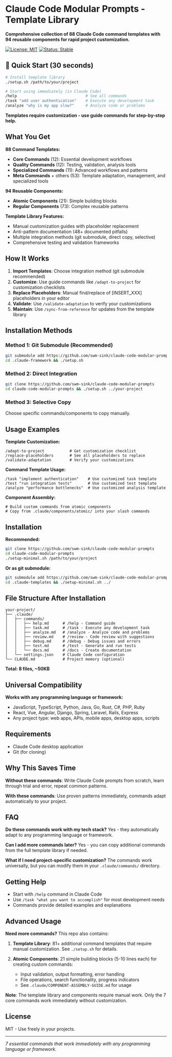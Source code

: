# Claude Code Modular Prompts - Template Library

**Comprehensive collection of 88 Claude Code command templates with 94 reusable components for rapid project customization.**

[![License: MIT](https://img.shields.io/badge/License-MIT-yellow.svg)](https://opensource.org/licenses/MIT)
[![Status: Stable](https://img.shields.io/badge/Status-Stable-green.svg)](https://github.com/swm-sink/claude-code-modular-prompts/releases)

## 🚀 Quick Start (30 seconds)

```bash
# Install template library
./setup.sh /path/to/your/project

# Start using immediately (in Claude Code)
/help                              # See all commands
/task "add user authentication"    # Execute any development task
/analyze "why is my app slow?"     # Analyze code or problems
```

**Templates require customization - use guide commands for step-by-step help.**

## What You Get

**88 Command Templates:**
- **Core Commands** (12): Essential development workflows
- **Quality Commands** (12): Testing, validation, analysis tools
- **Specialized Commands** (11): Advanced workflows and patterns
- **Meta Commands** + others (53): Template adaptation, management, and specialized tools

**94 Reusable Components:**
- **Atomic Components** (21): Simple building blocks
- **Regular Components** (73): Complex reusable patterns

**Template Library Features:**
- Manual customization guides with placeholder replacement
- Anti-pattern documentation (48+ documented pitfalls)
- Multiple integration methods (git submodule, direct copy, selective)
- Comprehensive testing and validation frameworks

## How It Works

1. **Import Templates**: Choose integration method (git submodule recommended)
2. **Customize**: Use guide commands like `/adapt-to-project` for customization checklists
3. **Replace Placeholders**: Manual find/replace of [INSERT_XXX] placeholders in your editor
4. **Validate**: Use `/validate-adaptation` to verify your customizations
5. **Maintain**: Use `/sync-from-reference` for updates from the template library

## Installation Methods

### Method 1: Git Submodule (Recommended)
```bash
git submodule add https://github.com/swm-sink/claude-code-modular-prompts .claude-framework
cd .claude-framework && ./setup.sh
```

### Method 2: Direct Integration
```bash
git clone https://github.com/swm-sink/claude-code-modular-prompts
cd claude-code-modular-prompts && ./setup.sh ../your-project
```

### Method 3: Selective Copy
Choose specific commands/components to copy manually.

## Usage Examples

**Template Customization:**
```
/adapt-to-project           # Get customization checklist
/replace-placeholders       # See all placeholders to replace
/validate-adaptation        # Verify your customizations
```

**Command Template Usage:**
```
/task "implement authentication"    # Use customized task template
/test "run integration tests"       # Use customized test template  
/analyze "performance bottlenecks"  # Use customized analysis template
```

**Component Assembly:**
```
# Build custom commands from atomic components
# Copy from .claude/components/atomic/ into your slash commands
```

## Installation

**Recommended:**
```bash
git clone https://github.com/swm-sink/claude-code-modular-prompts
cd claude-code-modular-prompts
./setup-minimal.sh /path/to/your/project
```

**Or as git submodule:**
```bash
git submodule add https://github.com/swm-sink/claude-code-modular-prompts .claude-templates
cd .claude-templates && ./setup-minimal.sh ../
```

## File Structure After Installation

```
your-project/
├── .claude/
│   ├── commands/
│   │   ├── help.md      # /help - Command guide
│   │   ├── task.md      # /task - Execute any development task
│   │   ├── analyze.md   # /analyze - Analyze code and problems
│   │   ├── review.md    # /review - Code review with suggestions  
│   │   ├── debug.md     # /debug - Debug issues and errors
│   │   ├── test.md      # /test - Generate and run tests
│   │   └── docs.md      # /docs - Create documentation
│   └── settings.json    # Claude Code configuration
└── CLAUDE.md            # Project memory (optional)
```

**Total: 8 files, ~50KB**

## Universal Compatibility

**Works with any programming language or framework:**
- JavaScript, TypeScript, Python, Java, Go, Rust, C#, PHP, Ruby
- React, Vue, Angular, Django, Spring, Laravel, Rails, Express
- Any project type: web apps, APIs, mobile apps, desktop apps, scripts

## Requirements

- Claude Code desktop application
- Git (for cloning)

## Why This Saves Time

**Without these commands**: Write Claude Code prompts from scratch, learn through trial and error, repeat common patterns.

**With these commands**: Use proven patterns immediately, commands adapt automatically to your project.

## FAQ

**Do these commands work with my tech stack?**
Yes - they automatically adapt to any programming language or framework.

**Can I add more commands later?**
Yes - you can copy additional commands from the full template library if needed.

**What if I need project-specific customization?**
The commands work universally, but you can modify them in your `.claude/commands/` directory.

## Getting Help

- Start with `/help` command in Claude Code
- Use `/task "what you want to accomplish"` for most development needs
- Commands provide detailed examples and explanations

## Advanced Usage

**Need more commands?** This repo also contains:

1. **Template Library**: 81+ additional command templates that require manual customization. See `./setup.sh` for details.

2. **Atomic Components**: 21 simple building blocks (5-10 lines each) for creating custom commands:
   - Input validation, output formatting, error handling
   - File operations, search functionality, progress indicators  
   - See `.claude/COMPONENT-ASSEMBLY-GUIDE.md` for usage

**Note**: The template library and components require manual work. Only the 7 core commands work immediately without customization.

## License

MIT - Use freely in your projects.

---

*7 essential commands that work immediately with any programming language or framework.*